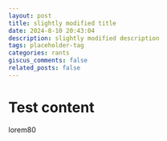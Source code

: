 ```yaml
---
layout: post
title: slightly modified title
date: 2024-8-10 20:43:04
description: slightly modified description
tags: placeholder-tag
categories: rants
giscus_comments: false
related_posts: false
---
```


# Test content

lorem80
